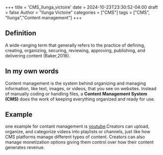 +++
title = 'CMS_Ilunga_victoire'
date = 2024-10-23T23:30:52-04:00
draft = false
Author = "Ilunga Victoire"
categories = ["CMS"]
tags = ["CMS", "Ilunga","Content management"]
+++


## Definition

A wide-ranging term that generally refers to the practice of defining, creating, organizing, securing, reviewing, approving, publishing, and delivering content (Baker,2016).

## In my own words 
 Content management is the system behind organizing and managing information, like text, images, or videos, that you see on websites. Instead of manually coding or handling files, a **Content Management System (CMS)** does the work of keeping everything organized and ready for use.

## Example 
one example for contant management is [youtube](https://www.youtube.com/).Creators can upload, organize, and categorize videos into playlists or channels, just like how CMS platforms manage different types of content. Creators can also manage monetization options giving them control over how their content generates revenue.
